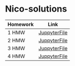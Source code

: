 # Nico-solutions
Homework | Link
------------ | -------------
1 HMW | [JuppyterFile](ww.google.com)
2 HMW | [JuppyterFile](ww.google.com)
3 HMW | [JuppyterFile](ww.google.com)
4 HMW | [JuppyterFile](ww.google.com)
